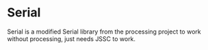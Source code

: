 Serial
======

Serial is a modified Serial library from the processing project to work without processing, just needs JSSC to work. 